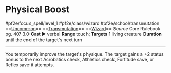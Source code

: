 # Physical Boost
#pf2e/focus_spell/level_1 #pf2e/class/wizard #pf2e/school/transmutation 
==[Uncommon](../../../../../TTRPGShare-Pathfinder-2E-Vault/rules/traits/uncommon.md)== ==[Transmutation](../../../../../TTRPGShare-Pathfinder-2E-Vault/rules/traits/transmutation.md)== ==[Wizard](../../../../../TTRPGShare-Pathfinder-2E-Vault/rules/traits/wizard.md)==
*Source* Core Rulebook pg. 407 3.0
**Cast** ► verbal
**Range** touch; **Targets** 1 living creature
**Duration** until the end of the target's next turn

---
You temporarily improve the target's physique. The target gains a +2 status bonus to the next Acrobatics check, Athletics check, Fortitude save, or Reflex save it attempts.